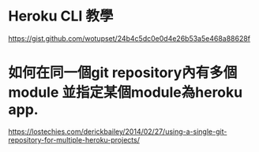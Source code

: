 
# Heroku CLI 教學
https://gist.github.com/wotupset/24b4c5dc0e0d4e26b53a5e468a88628f


# 如何在同一個git repository內有多個module 並指定某個module為heroku app.
https://lostechies.com/derickbailey/2014/02/27/using-a-single-git-repository-for-multiple-heroku-projects/
